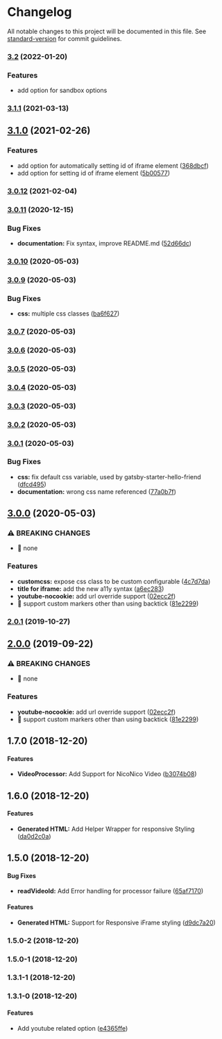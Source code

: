 # Changelog

All notable changes to this project will be documented in this file. See [standard-version](https://github.com/conventional-changelog/standard-version) for commit guidelines.

### [3.2](https://github.com/AlexanderKhudoev/gatsby-remark-embed-video/compare/v3.1.1...v3.2) (2022-01-20)

### Features

* add option for sandbox options 

### [3.1.1](https://github.com/borgfriend/gatsby-remark-embed-video/compare/v3.1.0...v3.1.1) (2021-03-13)

## [3.1.0](https://github.com/borgfriend/gatsby-remark-embed-video/compare/v3.0.12...v3.1.0) (2021-02-26)


### Features

* add option for automatically setting id of iframe element ([368dbcf](https://github.com/borgfriend/gatsby-remark-embed-video/commit/368dbcf354f815057111cf5c09cacd9f68663ee7))
* add option for setting id of iframe element ([5b00577](https://github.com/borgfriend/gatsby-remark-embed-video/commit/5b005776646406a8d275c1d708707d698da66c42))

### [3.0.12](https://github.com/borgfriend/gatsby-remark-embed-video/compare/v3.0.11...v3.0.12) (2021-02-04)

### [3.0.11](https://github.com/borgfriend/gatsby-remark-embed-video/compare/v3.0.10...v3.0.11) (2020-12-15)


### Bug Fixes

* **documentation:** Fix syntax, improve README.md ([52d66dc](https://github.com/borgfriend/gatsby-remark-embed-video/commit/52d66dc6d9a11799ee875bfad6fc523c6ae4df70))

### [3.0.10](https://github.com/borgfriend/gatsby-remark-embed-video/compare/v3.0.9...v3.0.10) (2020-05-03)

### [3.0.9](https://github.com/borgfriend/gatsby-remark-embed-video/compare/v3.0.8...v3.0.9) (2020-05-03)


### Bug Fixes

* **css:** multiple css classes ([ba6f627](https://github.com/borgfriend/gatsby-remark-embed-video/commit/ba6f62702505f01de0ed3dccca99250beb477c89))

### [3.0.7](https://github.com/borgfriend/gatsby-remark-embed-video/compare/v3.0.6...v3.0.7) (2020-05-03)

### [3.0.6](https://github.com/borgfriend/gatsby-remark-embed-video/compare/v3.0.5...v3.0.6) (2020-05-03)

### [3.0.5](https://github.com/borgfriend/gatsby-remark-embed-video/compare/v3.0.4...v3.0.5) (2020-05-03)

### [3.0.4](https://github.com/borgfriend/gatsby-remark-embed-video/compare/v3.0.3...v3.0.4) (2020-05-03)

### [3.0.3](https://github.com/borgfriend/gatsby-remark-embed-video/compare/v3.0.2...v3.0.3) (2020-05-03)

### [3.0.2](https://github.com/borgfriend/gatsby-remark-embed-video/compare/v3.0.1...v3.0.2) (2020-05-03)

### [3.0.1](https://github.com/borgfriend/gatsby-remark-embed-video/compare/v3.0.0...v3.0.1) (2020-05-03)


### Bug Fixes

* **css:** fix default css variable, used by gatsby-starter-hello-friend ([dfcd495](https://github.com/borgfriend/gatsby-remark-embed-video/commit/dfcd4953d78c038cc88b96222953570692fd6d12))
* **documentation:** wrong css name referenced ([77a0b7f](https://github.com/borgfriend/gatsby-remark-embed-video/commit/77a0b7f6e7d962a0002f47e51c7609a293b9db67))

## [3.0.0](https://github.com/borgfriend/gatsby-remark-embed-video/compare/v1.7.0...v3.0.0) (2020-05-03)


### ⚠ BREAKING CHANGES

* 🧨 none

### Features

* **customcss:** expose css class to be custom configurable ([4c7d7da](https://github.com/borgfriend/gatsby-remark-embed-video/commit/4c7d7da7c5d3a232aed95f68402183306a47e582))
* **title for iframe:** add the new a11y syntax ([a6ec283](https://github.com/borgfriend/gatsby-remark-embed-video/commit/a6ec2839afd6100efe01c334edb8a47a511d09fe))
* **youtube-nocookie:** add url override support ([02ecc2f](https://github.com/borgfriend/gatsby-remark-embed-video/commit/02ecc2f537cc72a7803a240599ee73e2fec56aa9))
* 🎸 support custom markers other than using backtick ([81e2299](https://github.com/borgfriend/gatsby-remark-embed-video/commit/81e229992d046cf1f73d3e6a28c6abba701724d4))

### [2.0.1](https://github.com/borgfriend/gatsby-remark-embed-video/compare/v2.0.0...v2.0.1) (2019-10-27)

## [2.0.0](https://github.com/borgfriend/gatsby-remark-embed-video/compare/v1.7.0...v2.0.0) (2019-09-22)


### ⚠ BREAKING CHANGES

* 🧨 none

### Features

* **youtube-nocookie:** add url override support ([02ecc2f](https://github.com/borgfriend/gatsby-remark-embed-video/commit/02ecc2f))
* 🎸 support custom markers other than using backtick ([81e2299](https://github.com/borgfriend/gatsby-remark-embed-video/commit/81e2299))

<a name="1.7.0"></a>
## 1.7.0 (2018-12-20)


#### Features

* **VideoProcessor:** Add Support for NicoNico Video ([b3074b08](git+https://github.com/borgfriend/gatsby-remark-embed-video.git/commit/b3074b08))


<a name="1.6.0"></a>
## 1.6.0 (2018-12-20)


#### Features

* **Generated HTML:** Add Helper Wrapper for responsive Styling ([da0d2c0a](git+https://github.com/borgfriend/gatsby-remark-embed-video.git/commit/da0d2c0a))


<a name="1.5.0"></a>
## 1.5.0 (2018-12-20)


#### Bug Fixes

* **readVideoId:** Add Error handling for processor failure ([65af7170](git+https://github.com/borgfriend/gatsby-remark-embed-video.git/commit/65af7170))


#### Features

* **Generated HTML:** Support for Responsive iFrame styling ([d9dc7a20](git+https://github.com/borgfriend/gatsby-remark-embed-video.git/commit/d9dc7a20))


<a name="1.5.0-2"></a>
### 1.5.0-2 (2018-12-20)


<a name="1.5.0-1"></a>
### 1.5.0-1 (2018-12-20)


<a name="1.3.1-1"></a>
### 1.3.1-1 (2018-12-20)


<a name="1.3.1-0"></a>
### 1.3.1-0 (2018-12-20)


#### Features

* Add youtube related option ([e4365ffe](git+https://github.com/borgfriend/gatsby-remark-embed-video.git/commit/e4365ffe))
